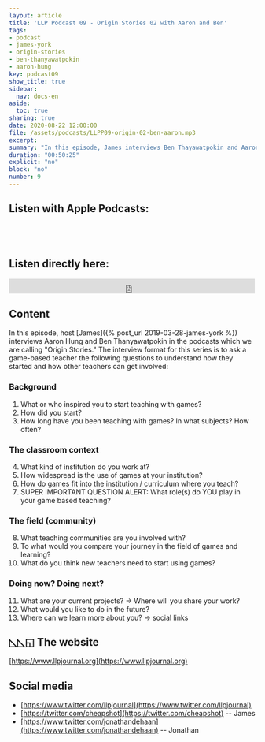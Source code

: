```yaml
---
layout: article
title: 'LLP Podcast 09 - Origin Stories 02 with Aaron and Ben'
tags:
- podcast
- james-york
- origin-stories
- ben-thanyawatpokin
- aaron-hung
key: podcast09
show_title: true
sidebar:
  nav: docs-en
aside:
  toc: true
sharing: true
date: 2020-08-22 12:00:00
file: /assets/podcasts/LLPP09-origin-02-ben-aaron.mp3
excerpt: 
summary: "In this episode, James interviews Ben Thayawatpokin and Aaron Hung in regards to how they started teaching with games." 
duration: "00:50:25"
explicit: "no"
block: "no"
number: 9
---
```


## Listen with Apple Podcasts:

<a href="https://podcasts.apple.com/jp/podcast/ludic-language-pedagogy/id1480071532" style="display:inline-block;overflow:hidden;background:url(https://linkmaker.itunes.apple.com/en-us/badge-lrg.svg?releaseDate=2020-02-27T00:00:00Z&kind=podcast&bubble=apple_music) no-repeat;width:165px;height:40px;"></a>


## Listen directly here:

<iframe src="https://archive.org/embed/llpp-09" width="500" height="30" frameborder="0" webkitallowfullscreen="true" mozallowfullscreen="true" allowfullscreen></iframe>

## Content

In this episode, host [James]({% post_url 2019-03-28-james-york %}) interviews Aaron Hung and Ben Thanyawatpokin in the podcasts which we are calling "Origin Stories." The interview format for this series is to ask a game-based teacher the following questions to understand how they started and how other teachers can get involved:

### Background
1. What or who inspired you to start teaching with games? 
2. How did you start?
3. How long have you been teaching with games? In what subjects? How often?

### The classroom context

4. What kind of institution do you work at? 
5. How widespread is the use of games at your institution? 
6. How do games fit into the institution / curriculum where you teach?
7. SUPER IMPORTANT QUESTION ALERT: What role(s) do YOU play in your game based teaching? 

### The field (community)
8. What teaching communities are you involved with?
9. To what would you compare your journey in the field of games and learning?
10. What do you think new teachers need to start using games?

### Doing now? Doing next?
11. What are your current projects? → Where will you share your work?
12. What would you like to do in the future?
13.  Where can we learn more about you? → social links

## ◺◺◱ The website

[https://www.llpjournal.org](https://www.llpjournal.org)

## Social media

- [https://www.twitter.com/llpjournal](https://www.twitter.com/llpjournal)
- [https://twitter.com/cheapshot](https://twitter.com/cheapshot) -- James
- [https://www.twitter.com/jonathandehaan](https://www.twitter.com/jonathandehaan) -- Jonathan